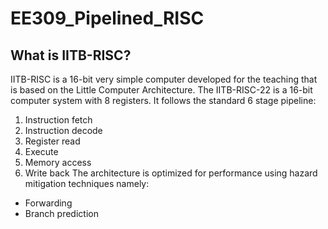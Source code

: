 # EE309_Pipelined_RISC

## What is IITB-RISC?
IITB-RISC is a 16-bit very simple computer developed for the teaching that is based on the Little Computer Architecture.
The IITB-RISC-22 is a 16-bit computer system with 8 registers.
It follows the standard 6 stage pipeline:
  1. Instruction fetch
  2. Instruction decode
  3. Register read
  4. Execute
  5. Memory access
  6. Write back
The architecture is optimized for performance using hazard mitigation techniques namely:
  - Forwarding
  - Branch prediction
